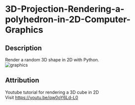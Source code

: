 # 3D-Projection-Rendering-a-polyhedron-in-2D-Computer-Graphics

## Description
Render a random 3D shape in 2D with Python. <br />
![graphics](https://user-images.githubusercontent.com/91236114/183835472-7d172e96-2427-43ad-bd00-b0ba403c4514.gif)

## Attribution
Youtube tutorial for rendering a 3D cube in 2D <br />
Visit https://youtu.be/qw0oY6Ld-L0
